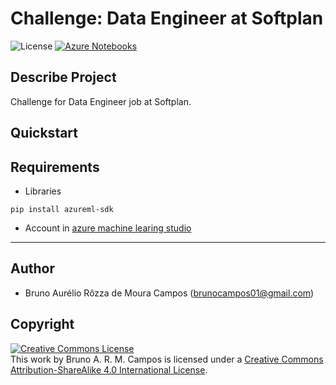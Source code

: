 # Challenge: Data Engineer at Softplan
![License](https://img.shields.io/badge/Code%20License-MIT-blue.svg)
[![Azure Notebooks](https://notebooks.azure.com/launch.png)](https://aka.ms/aml-clone-azure-notebooks)

## Describe Project
Challenge for Data Engineer job at Softplan.

## Quickstart


## Requirements
- Libraries
```
pip install azureml-sdk
```

- Account in [azure machine learing studio](https://studio.azureml.net/)

---

## Author
- Bruno Aurélio Rôzza de Moura Campos (brunocampos01@gmail.com)

## Copyright
<a rel="license" href="http://creativecommons.org/licenses/by-sa/4.0/"><img alt="Creative Commons License" style="border-width:0" src="https://i.creativecommons.org/l/by-sa/4.0/88x31.png" /></a><br />This work by <span xmlns:cc="http://creativecommons.org/ns#" property="cc:attributionName">Bruno A. R. M. Campos</span> is licensed under a <a rel="license" href="http://creativecommons.org/licenses/by-sa/4.0/">Creative Commons Attribution-ShareAlike 4.0 International License</a>.
